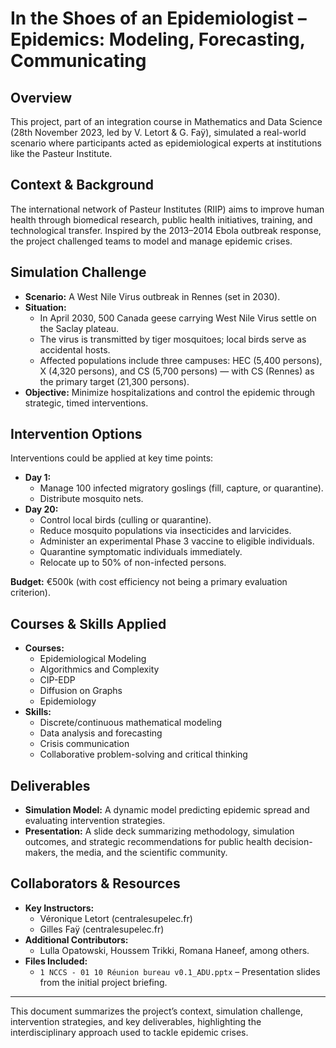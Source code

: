 # In the Shoes of an Epidemiologist – Epidemics: Modeling, Forecasting, Communicating

## Overview
This project, part of an integration course in Mathematics and Data Science (28th November 2023, led by V. Letort & G. Faÿ), simulated a real-world scenario where participants acted as epidemiological experts at institutions like the Pasteur Institute.

## Context & Background
The international network of Pasteur Institutes (RIIP) aims to improve human health through biomedical research, public health initiatives, training, and technological transfer. Inspired by the 2013–2014 Ebola outbreak response, the project challenged teams to model and manage epidemic crises.

## Simulation Challenge
- **Scenario:** A West Nile Virus outbreak in Rennes (set in 2030).
- **Situation:**  
  - In April 2030, 500 Canada geese carrying West Nile Virus settle on the Saclay plateau.
  - The virus is transmitted by tiger mosquitoes; local birds serve as accidental hosts.
  - Affected populations include three campuses: HEC (5,400 persons), X (4,320 persons), and CS (5,700 persons) — with CS (Rennes) as the primary target (21,300 persons).
- **Objective:** Minimize hospitalizations and control the epidemic through strategic, timed interventions.

## Intervention Options
Interventions could be applied at key time points:
- **Day 1:**  
  - Manage 100 infected migratory goslings (fill, capture, or quarantine).
  - Distribute mosquito nets.
- **Day 20:**  
  - Control local birds (culling or quarantine).
  - Reduce mosquito populations via insecticides and larvicides.
  - Administer an experimental Phase 3 vaccine to eligible individuals.
  - Quarantine symptomatic individuals immediately.
  - Relocate up to 50% of non-infected persons.

**Budget:** €500k (with cost efficiency not being a primary evaluation criterion).

## Courses & Skills Applied
- **Courses:**  
  - Epidemiological Modeling  
  - Algorithmics and Complexity  
  - CIP-EDP  
  - Diffusion on Graphs  
  - Epidemiology  
- **Skills:**  
  - Discrete/continuous mathematical modeling  
  - Data analysis and forecasting  
  - Crisis communication  
  - Collaborative problem-solving and critical thinking

## Deliverables
- **Simulation Model:** A dynamic model predicting epidemic spread and evaluating intervention strategies.
- **Presentation:** A slide deck summarizing methodology, simulation outcomes, and strategic recommendations for public health decision-makers, the media, and the scientific community.

## Collaborators & Resources
- **Key Instructors:**  
  - Véronique Letort (centralesupelec.fr)  
  - Gilles Faÿ (centralesupelec.fr)
- **Additional Contributors:**  
  - Lulla Opatowski, Houssem Trikki, Romana Haneef, among others.
- **Files Included:**  
  - `1 NCCS - 01 10 Réunion bureau v0.1_ADU.pptx` – Presentation slides from the initial project briefing.

---

This document summarizes the project’s context, simulation challenge, intervention strategies, and key deliverables, highlighting the interdisciplinary approach used to tackle epidemic crises.
